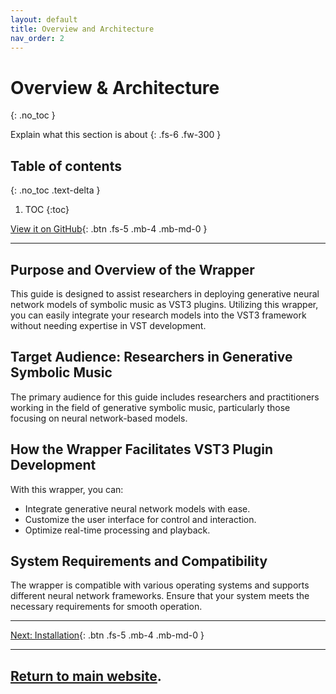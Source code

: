 ```yaml
---
layout: default
title: Overview and Architecture
nav_order: 2
---
```


# Overview & Architecture
{: .no_toc }

Explain what this section is about
{: .fs-6 .fw-300 }

## Table of contents
{: .no_toc .text-delta }

1. TOC
{:toc}

[View it on GitHub][repo]{: .btn .fs-5 .mb-4 .mb-md-0 }

--- 

## Purpose and Overview of the Wrapper

This guide is designed to assist researchers in deploying generative neural network models of symbolic music as VST3 plugins. Utilizing this wrapper, you can easily integrate your research models into the VST3 framework without needing expertise in VST development.

## Target Audience: Researchers in Generative Symbolic Music

The primary audience for this guide includes researchers and practitioners working in the field of generative symbolic music, particularly those focusing on neural network-based models.

## How the Wrapper Facilitates VST3 Plugin Development

With this wrapper, you can:

- Integrate generative neural network models with ease.
- Customize the user interface for control and interaction.
- Optimize real-time processing and playback.

## System Requirements and Compatibility

The wrapper is compatible with various operating systems and supports different neural network frameworks. Ensure that your system meets the necessary requirements for smooth operation.


---

[Next: Installation]({{site.baseurl}}/docs/3_Installation.md){: .btn .fs-5 .mb-4 .mb-md-0 }

--- 
[Return to main website]({{site.baseurl}}/).
---

[repo]: https://github.com/behzadhaki/NeuralMidiFXPlugin
